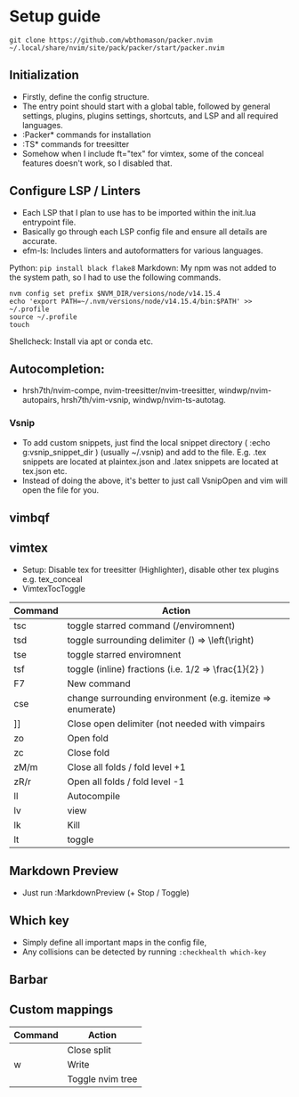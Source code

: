 # Setup guide

`git clone https://github.com/wbthomason/packer.nvim ~/.local/share/nvim/site/pack/packer/start/packer.nvim`

## Initialization

- Firstly, define the config structure.
- The entry point should start with a global table, followed by general settings,
  plugins, plugins settings, shortcuts, and LSP and all required languages.
- :Packer\* commands for installation
- :TS\* commands for treesitter
- Somehow when I include ft="tex" for vimtex, some of the conceal features doesn't work, so I disabled that.

## Configure LSP / Linters

- Each LSP that I plan to use has to be imported within the init.lua entrypoint file.
- Basically go through each LSP config file and ensure all details are accurate.
- efm-ls: Includes linters and autoformatters for various languages.

Python: `pip install black flake8`
Markdown: My npm was not added to the system path, so I had to use the following commands.

```shell
nvm config set prefix $NVM_DIR/versions/node/v14.15.4
echo 'export PATH=~/.nvm/versions/node/v14.15.4/bin:$PATH' >> ~/.profile
source ~/.profile
touch
```

Shellcheck: Install via apt or conda etc.

## Autocompletion:

- hrsh7th/nvim-compe, nvim-treesitter/nvim-treesitter, windwp/nvim-autopairs, hrsh7th/vim-vsnip, windwp/nvim-ts-autotag.

### Vsnip

- To add custom snippets, just find the local snippet directory ( :echo g:vsnip_snippet_dir ) (usually ~/.vsnip) and add to the file. E.g. .tex snippets are located at plaintex.json and .latex snippets are located at tex.json etc.
- Instead of doing the above, it's better to just call VsnipOpen and vim will open the file for you.

## vimbqf

## vimtex

- Setup: Disable tex for treesitter (Highlighter), disable other tex plugins e.g. tex_conceal
- VimtexTocToggle

| Command | Action                                                     |
| ------- | ---------------------------------------------------------- |
| tsc     | toggle starred command (/enviromnent)                      |
| tsd     | toggle surrounding delimiter () => \left(\right)           |
| tse     | toggle starred enviromnent                                 |
| tsf     | toggle (inline) fractions (i.e. 1/2 => \frac{1}{2} )       |
| F7      | New command                                                |
| cse     | change surrounding environment (e.g. itemize => enumerate) |
| \]\]    | Close open delimiter (not needed with vimpairs             |
| zo      | Open fold                                                  |
| zc      | Close fold                                                 |
| zM/m    | Close all folds / fold level +1                            |
| zR/r    | Open all folds / fold level -1                             |
| <ldr>ll | Autocompile                                                |
| <ldr>lv | view                                                       |
| <ldr>lk | Kill                                                       |
| <ldr>lt | toggle                                                     |

## Markdown Preview

- Just run :MarkdownPreview (+ Stop / Toggle)

## Which key

- Simply define all important maps in the config file,
- Any collisions can be detected by running `:checkhealth which-key`

## Barbar

## Custom mappings

| Command   | Action           |
| --------- | ---------------- |
| <C-q>     | Close split      |
| <Leader>w | Write            |
| <F12>     | Toggle nvim tree |
